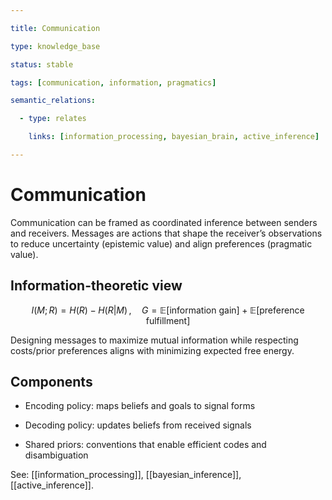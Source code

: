 ```yaml
---

title: Communication

type: knowledge_base

status: stable

tags: [communication, information, pragmatics]

semantic_relations:

  - type: relates

    links: [information_processing, bayesian_brain, active_inference]

---
```


# Communication

Communication can be framed as coordinated inference between senders and receivers. Messages are actions that shape the receiver’s observations to reduce uncertainty (epistemic value) and align preferences (pragmatic value).

## Information-theoretic view

```math

I(M;R) = H(R) - H(R|M)\,,\quad G = \mathbb{E}[\text{information gain}] + \mathbb{E}[\text{preference fulfillment}]

```

Designing messages to maximize mutual information while respecting costs/prior preferences aligns with minimizing expected free energy.

## Components

- Encoding policy: maps beliefs and goals to signal forms

- Decoding policy: updates beliefs from received signals

- Shared priors: conventions that enable efficient codes and disambiguation

See: [[information_processing]], [[bayesian_inference]], [[active_inference]].

